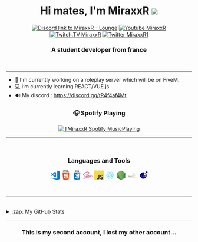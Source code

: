 <div align="center">
    <h1>Hi mates, I'm MiraxxR <img src="https://media.giphy.com/media/hvRJCLFzcasrR4ia7z/giphy.gif" width="25px"> </h1>
</div>
<p align="center">
    <a href=https://discord.gg/tR4f4af4Mt target="blank"><img align="center" src=https://cdn.jsdelivr.net/npm/simple-icons@v3/icons/discord.svg alt="Discord link to MiraxxR - Lounge" height="20" width="20" /></a>
    <a href=https://www.youtube.com/channel/UCXSGMMUitXNvSBjDj83MlWg target="blank"><img align="center" src=https://cdn.jsdelivr.net/npm/simple-icons@v3/icons/youtube.svg alt="Youtube MiraxxR" height="20" width="20"/><a>
    <a href=https://www.twitch.tv/miraxxr target="blank"><img align="center" src=https://cdn.jsdelivr.net/npm/simple-icons@v3/icons/twitch.svg alt="Twitch.TV MiraxxR" height="20" width="20" /></a>
    <a href= https://twitter.com/MiraxxR1 target="blank"><img align="center" src=https://cdn.jsdelivr.net/npm/simple-icons@v3/icons/twitter.svg alt="Twitter MiraxxR1" height="20" width="20" /></a>
</p>

<h3 align="center">A student developer from france</h3>
<br/>

---

- 🔨 I'm currently working on a roleplay server which will be on FiveM.
- 💻 I’m currently learning REACT/VUE.js
- 🔊 My discord : https://discord.gg/tR4f4af4Mt

        
<h3 align="center"> 🎧 Spotify Playing </h3>
  
        
<p align="center">
<a href= https://open.spotify.com/user/w0uiymwyd8g17wy6iu3qp1xa7 target="blank"><img align="center" src=https://novatorem-ashen-xi.vercel.app/api/spotify alt="TMiraxxR Spotify MusicPlaying" width="350" /></a>
</p>

        
---
<br/>
        
<h3 align="center"> Languages and Tools </h3>
<p align="center">
    <a href=https://discord.gg/tR4f4af4Mt target="blank"><img align="center" src=https://raw.githubusercontent.com/github/explore/80688e429a7d4ef2fca1e82350fe8e3517d3494d/topics/visual-studio-code/visual-studio-code.png alt="tools Visual Studio Code" width="26" /></a>
    <a href=https://discord.gg/tR4f4af4Mt target="blank"><img align="center" src=https://raw.githubusercontent.com/github/explore/80688e429a7d4ef2fca1e82350fe8e3517d3494d/topics/html/html.png alt="languages HTML5"  width="26" /></a>
    <a href=https://discord.gg/tR4f4af4Mt target="blank"><img align="center" src=https://raw.githubusercontent.com/github/explore/80688e429a7d4ef2fca1e82350fe8e3517d3494d/topics/css/css.png alt="languages CSS3"  width="26" /></a>
    <a href=https://discord.gg/tR4f4af4Mt target="blank"><img align="center" src=https://raw.githubusercontent.com/github/explore/80688e429a7d4ef2fca1e82350fe8e3517d3494d/topics/sass/sass.png alt="languages Sass"  width="26" /></a>
    <a href=https://discord.gg/tR4f4af4Mt target="blank"><img align="center" src=https://raw.githubusercontent.com/github/explore/80688e429a7d4ef2fca1e82350fe8e3517d3494d/topics/javascript/javascript.png alt="languages JavaScript"  width="26" /></a>
    <a href=https://discord.gg/tR4f4af4Mt target="blank"><img align="center" src=https://raw.githubusercontent.com/github/explore/80688e429a7d4ef2fca1e82350fe8e3517d3494d/topics/react/react.png alt="languages React"  width="26" /></a>
    <a href=https://discord.gg/tR4f4af4Mt target="blank"><img align="center" src=https://raw.githubusercontent.com/github/explore/80688e429a7d4ef2fca1e82350fe8e3517d3494d/topics/nodejs/nodejs.png alt="languages Node.js"  width="26" /></a>
    <a href=https://discord.gg/tR4f4af4Mt target="blank"><img align="center" src=https://raw.githubusercontent.com/github/explore/80688e429a7d4ef2fca1e82350fe8e3517d3494d/topics/mysql/mysql.png alt="languages MySQL"  width="26" /></a>
    <a href=https://discord.gg/tR4f4af4Mt target="blank"><img align="center" src=https://raw.githubusercontent.com/github/explore/80688e429a7d4ef2fca1e82350fe8e3517d3494d/topics/lua/lua.png alt="languages LUA"  width="26" /></a>
</p>

<br/>

---

<br/>

<details>
  <summary>:zap: My GitHub Stats</summary>

<a href="https://github.com/MiraxxR1/MiraxxR1">
  <img align="center" src="https://github-readme-stats.vercel.app/api?username=MiraxxR1&show_icons=true&line_height=27&count_private=true&title_color=black&text_color=black&icon_color=black&bg_color=" alt="MiraxxR1's GitHub Stats" />
</a>

</details>

---

<h3 align="center">This is my second account, I lost my other account...</h3>
